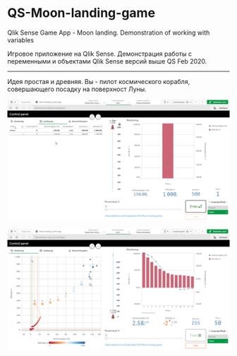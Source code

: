 # QS-Moon-landing-game
Qlik Sense Game App - Moon landing. Demonstration of working with variables

Игровое приложение на Qlik Sense. Демонстрация работы с переменными и объектами Qlik Sense версий выше QS Feb 2020.
***
Идея простая и древняя.
Вы - пилот космического корабля, совершающего посадку на поверхност Луны.


![Пример](https://github.com/EugenyIlyin/QS-Moon-landing-game/blob/main/ML0.png)

![Пример](https://github.com/EugenyIlyin/QS-Moon-landing-game/blob/main/ML1.png)
